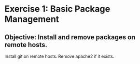 # Exercise 1: Basic Package Management
## Objective: Install and remove packages on remote hosts.

Install git on remote hosts.
Remove apache2 if it exists.
